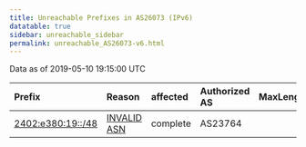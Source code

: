 ```yaml
---
title: Unreachable Prefixes in AS26073 (IPv6)
datatable: true
sidebar: unreachable_sidebar
permalink: unreachable_AS26073-v6.html
---
```


Data as of 2019-05-10 19:15:00 UTC


<div class="datatable-begin"></div>

| Prefix                                                       | Reason                                                                                                   | affected   | Authorized AS   |   MaxLength | Anchor                                       |   unreachable /48s |
|:-------------------------------------------------------------|:---------------------------------------------------------------------------------------------------------|:-----------|:----------------|------------:|:---------------------------------------------|-------------------:|
| [2402:e380:19::/48](https://stat.ripe.net/2402:e380:19::/48) | [INVALID ASN](https://rpki-validator.ripe.net/announcement-preview?asn=AS26073&prefix=2402:e380:19::/48) | complete   | AS23764         |          48 | [APNIC](unreachable_APNIC_RPKI_Root-v6.html) |                  1 |

<div class="datatable-end"></div>